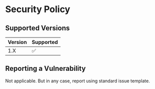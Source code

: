 # Security Policy

## Supported Versions

| Version | Supported          |
| ------- | ------------------ |
| 1.X     | :white_check_mark: |

## Reporting a Vulnerability

Not applicable. But in any case, report using standard issue template.
